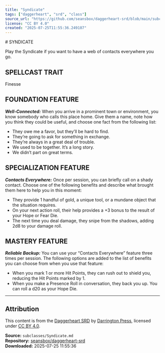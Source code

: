 ```yaml
---
title: "Syndicate"
tags: ["daggerheart", "srd", "class"]
source_url: "https://github.com/seansbox/daggerheart-srd/blob/main/subclasses/Syndicate.md"
license: "CC BY 4.0"
created: "2025-07-25T11:55:36.249107"
---
```


﻿# SYNDICATE

Play the Syndicate if you want to have a web of contacts everywhere you go.

## SPELLCAST TRAIT

Finesse

## FOUNDATION FEATURE

***Well-Connected:*** When you arrive in a prominent town or environment, you know somebody who calls this place home. Give them a name, note how you think they could be useful, and choose one fact from the following list:

- They owe me a favor, but they’ll be hard to find.
- They’re going to ask for something in exchange.
- They’re always in a great deal of trouble.
- We used to be together. It’s a long story.
- We didn’t part on great terms.

## SPECIALIZATION FEATURE

***Contacts Everywhere:*** Once per session, you can briefly call on a shady contact. Choose one of the following benefits and describe what brought them here to help you in this moment:

- They provide 1 handful of gold, a unique tool, or a mundane object that the situation requires.
- On your next action roll, their help provides a +3 bonus to the result of your Hope or Fear Die.
- The next time you deal damage, they snipe from the shadows, adding 2d8 to your damage roll.

## MASTERY FEATURE

***Reliable Backup:*** You can use your “Contacts Everywhere” feature three times per session. The following options are added to the list of benefits you can choose from when you use that feature:

- When you mark 1 or more Hit Points, they can rush out to shield you, reducing the Hit Points marked by 1.
- When you make a Presence Roll in conversation, they back you up. You can roll a d20 as your Hope Die.

---

## Attribution

This content is from the [Daggerheart SRD](https://github.com/seansbox/daggerheart-srd/blob/main/subclasses/Syndicate.md) by [Darrington Press](https://darringtonpress.com/), licensed under [CC BY 4.0](https://creativecommons.org/licenses/by/4.0/).

**Source:** `subclasses/Syndicate.md`  
**Repository:** [seansbox/daggerheart-srd](https://github.com/seansbox/daggerheart-srd)  
**Downloaded:** 2025-07-25 11:55:36

